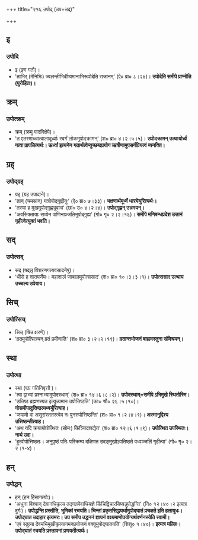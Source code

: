 +++
title="२१६ उपोद् (उप+उद्)"

+++

## इ
### उपोदि
- इ (इण गतौ)।
- 'ताभिर् (मेनिभिः) ज्वलन्तीभिर्दीप्यमानाभिरूपोदेति राजानम्' (ऐ० ब्रा० ८।२४)। **उपोदेति समीपे प्राप्नोति (पुरोहितः)।**

## क्रम्
### उपोत्क्रम्
- क्रम् (क्रमु पादविक्षेपे)।
- 'त एतस्माच्चात्वालादूर्ध्वाः स्वर्गं लोकमुपोदक्रामन्' (श० ब्रा० ४।२।५।५)। **उपोदक्रामन् उत्थायोर्ध्वं गत्वा प्रापन्नित्यर्थः। ऊर्ध्वा इत्यनेन गतार्थत्वेप्युच्छब्दप्रयोग ऋषीणामुपसर्गप्रियत्वं व्यनक्ति।**

## ग्रह्
### उपोद्ग्रह्
- ग्रह् (ग्रह उपादाने)।
- 'तान् (चमसान्) यत्रोपोद्गृह्णीयुः' (ऐ० ब्रा० ७।३३)। **भक्षणार्थमूर्ध्वं धारयेयुरित्यर्थः।**
- 'तस्या ह मुखमुपोद्गृह्णन्नुवाच' (छां० उ० ४।२।४)। **उपोद्गृह्णन् उन्नमयन्।**
- 'अवसिक्तायाः सव्येन पाणिनाञ्जलिमुपोद्गृह्य' (गो० गृ० २।२।१६)। **समीपे मणिबन्धप्रदेश उत्तानं गृहीत्वेत्युक्तं भवति।**

## सद्
### उपोत्सद्
- सद् (षद्लृ विशरणगत्यवसादनेषु)।
- 'धीरो ह शातपर्णेयः। महाशालं जाबालमुपोत्ससाद' (श० ब्रा० १०।३।३।१)। **उपोत्ससाद उत्थाय उच्चल्य उपेयाय।**

## सिच्
### उपोत्सिच्
- सिच् (षिच क्षरणे)।
- 'व्रतमुपोत्सिञ्चन् व्रतं प्रमीणाति' (श० ब्रा० ३।२।२।१९)। **व्रतान्तभोजनं बाह्यवस्तुना संमिश्रयन्।**

## स्था
### उपोत्था
- स्था (ष्ठा गतिनिवृत्तौ )।
- 'त्वा द्वाभ्यां प्रश्नाभ्यामुपोदस्थाम्' (श० ब्रा० १४।६।८।२)। **उपोदस्थाम्=समीपे ऽभिमुखे स्थितोस्मि।**
- 'उत्तिष्ठ ब्रह्मणस्पत इत्युच्यमान उपोत्तिष्ठति' (का० श्रौ० २६।५।१०)। **गोसमीपादुत्तिष्ठत्यध्वर्युरित्याह।**
- 'जयामो वा असुरांस्ततस्त्वेव नः पुनरुपोत्तिष्ठन्ति' (श० ब्रा० १।२।४।९)। **अस्मानुद्दिश्य उत्तिष्ठन्तीत्याह।**
- 'अथ यदि क्रयायोपोत्थितः (सोमः) किञ्चिदापद्येत' (श० ब्रा० १२।६।१।९)। **उपोत्थित उपस्थितः। नार्थ उदा।**
- 'हुत्वोपोत्तिष्ठतः। अनुपृष्ठं पतिः परिक्रम्य दक्षिणत उदङ्मुखोऽवतिष्ठते वध्वञ्जलिं गृहीत्वा' (गो० गृ० २।२।१-४)।

## हन्
### उपोद्धन्
- हन् (हन हिंसागत्योः)।
- 'अधुना विश्वान् देवानधिकृत्य तद्गतमेवाधियज्ञे किंचिद्विचारयिष्यन्नुपोद्धन्ति' (नि० १२।४०।२ इत्यत्र दुर्गः)। **उपोद्धन्ति प्रस्तौति, भूमिकां रचयति। चिन्तां प्रकृतसिद्ध्यर्थामुपोद्घातं प्रचक्षते इति हलायुधः। उपोद्घात उदाहार इत्यमरः। उप समीप उद्धननं ज्ञापनं वक्ष्यमाणोपयोग्यर्थवर्णनस्येति स्वामी।**
- 'एवं स्तुत्या देवमभिमुखीकृत्यागमनप्रयोजनं वक्तुमुपोद्घातयति' (शिशु० १।४०)। **इत्यत्र मल्लिः। उपोद्घातं रचयति प्रस्तावनां प्रणयतीत्यर्थः।**
